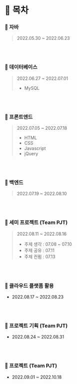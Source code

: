 # :bookmark_tabs: 목차

### :pushpin: 자바

> 2022.05.30 ~ 2022.06.23

<br/>

<br/>

### :pushpin: 데이터베이스

> 2022.06.27 ~ 2022.07.01
>
> - MySQL

<br/>

<br/>

### :pushpin: 프론트엔드

> 2022.07.05 ~ 2022.07.18
>
> - HTML
> - CSS
> - Javascript
> - jQuery

<br/>

<br/>

### :pushpin: 백엔드

> 2022.07.19 ~ 2022.08.10

<br/>

<br/>

### :pushpin: 세미 프로젝트 (Team PJT)

> 2022.08.11 ~ 2022.08.16
>
> - 주제 생각 : 07.08 ~ 07.10
> - 주제 공유 : 07.11
> - 주제 컨펌 : 07.13

<br/>

<br/>

### :pushpin: 클라우드 플랫폼 활용

- 2022.08.17 ~ 2022.08.23

<br/>

<br/>

### :pushpin: 프로젝트 기획 (Team PJT)

- 2022.08.24 ~ 2022.08.31

<br/>

<br/>

### :pushpin: 프로젝트 (Team PJT)

- 2022.09.01 ~ 2022.10.18

<br/>

<br/>

